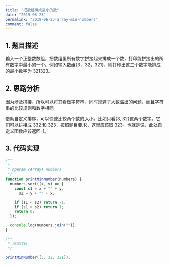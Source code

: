 ```yaml
---
title: "把数组排成最小的数"
date: "2019-06-23"
permalink: "2019-06-23-array-min-numbers"
comment: false
---
```


## 1. 题目描述

输入一个正整数数组，把数组里所有数字拼接起来排成一个数，打印能拼接出的所有数字中最小的一个。例如输入数组{3，32，321}，则打印出这三个数字能排成的最小数字为 321323。

## 2. 思路分析

因为涉及拼接，所以可以将其看做字符串，同时规避了大数溢出的问题，而且字符串的比较规则和数字相同。

借助自定义排序，可以快速比较两个数的大小。比如只看{3, 32}这两个数字。它们可以拼接成 332 和 323，按照题目要求，这里应该取 323。也就是说，此处自定义函数应该返回-1。

## 3. 代码实现

```javascript
/**
 *
 * @param {Array} numbers
 */
function printMinNumber(numbers) {
  numbers.sort((x, y) => {
    const s1 = x + "" + y,
      s2 = y + "" + x;

    if (s1 < s2) return -1;
    if (s1 > s2) return 1;
    return 0;
  });

  console.log(numbers.join(""));
}

/**
 * 测试代码
 */

printMinNumber([3, 32, 321]);
```
